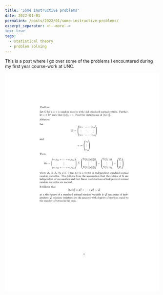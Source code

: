 ```yaml
---
title: 'Some instructive problems'
date: 2022-01-01
permalink: /posts/2022/01/some-instructive-problems/
excerpt_separator: <!--more-->
toc: true
tags:
  - statistical theory
  - problem solving
---
```


This is a post where I go over some of the problems I encountered during my first year course-work at UNC. 

![p1](/images/p1.jpg)


